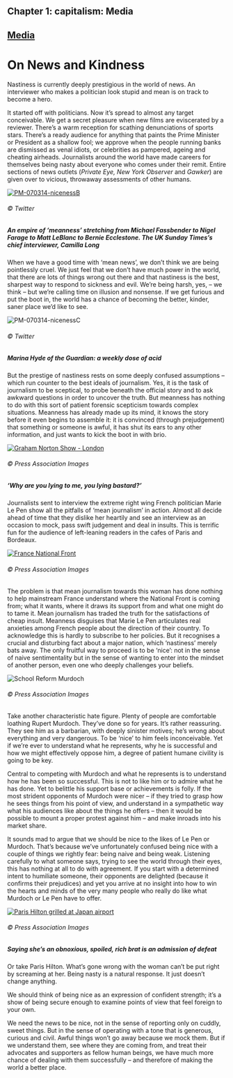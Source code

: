 Chapter  1: capitalism: Media
----------------------------

[Media](../category/capitalism/media/index.html)
------------------------------------------------

On News and Kindness
====================

Nastiness is currently deeply prestigious in the world of news. An interviewer who makes a politician look stupid and mean is on track to become a hero.

<span class="s1">It started off with politicians. Now it’s spread to almost any target conceivable. We get a secret pleasure when new films are eviscerated by a reviewer. There’s a warm reception for scathing denunciations of sports stars. There’s a ready audience for anything that paints the Prime Minister or President as a shallow fool; we approve when the people running banks are dismissed as venal idiots, or celebrities as pampered, ageing and cheating airheads. Journalists around the world have made careers for themselves being nasty about everyone who comes under their remit. Entire sections of news outlets (*Private Eye, New York Observer* and *Gawker*) are given over to vicious, throwaway assessments of other humans.</span>

[![PM-070314-nicenessB](http://i1.wp.com/www.thebookoflife.org/wp-content/uploads/2014/10/PM-070314-nicenessB.jpg?resize=635%2C365)](http://i0.wp.com/www.thebookoflife.org/wp-content/uploads/2014/10/PM-070314-nicenessB.jpg)

###### © Twitter

##### <span class="s1">An empire of ‘meanness’ stretching from Michael Fassbender to Nigel Farage to Matt LeBlanc to Bernie Ecclestone. The UK Sunday Times’s chief interviewer, Camilla Long</span>

<span class="s1">When we have a good time with ‘mean news’, we don’t think we are being pointlessly cruel. We just feel that we don’t have much power in the world, that there are lots of things wrong out there and that nastiness is the best, sharpest way to respond to sickness and evil. We’re being harsh, yes, – we think – but we’re calling time on illusion and nonsense. If we get furious and put the boot in, the world has a chance of becoming the better, kinder, saner place we’d like to see.</span>

![PM-070314-nicenessC](http://i2.wp.com/www.thebookoflife.org/wp-content/uploads/2014/09/PM-070314-nicenessC.jpg)

###### © Twitter

##### <span class="s1">Marina Hyde of the Guardian: a weekly dose of acid</span>

<span class="s1">But the prestige of nastiness rests on some deeply confused assumptions – which run counter to the best ideals of journalism. Yes, it is the task of journalism to be sceptical, to probe beneath the official story and to ask awkward questions in order to uncover the truth. But meanness has nothing to do with this sort of patient forensic scepticism towards complex situations. Meanness has already made up its mind, it knows the story before it even begins to assemble it: it is convinced (through prejudgement) that something or someone is awful, it has shut its ears to any other information, and just wants to kick the boot in with brio.</span>

[![Graham Norton Show - London](http://i2.wp.com/www.thebookoflife.org/wp-content/uploads/2014/10/PM-070314-nicenessA.jpg?resize=635%2C575)](http://i2.wp.com/www.thebookoflife.org/wp-content/uploads/2014/10/PM-070314-nicenessA.jpg)

###### © Press Association Images

##### ‘Why are you lying to me, you lying bastard?’

<span class="s1">Journalists sent to interview the extreme right wing French politician Marie Le Pen show all the pitfalls of ‘mean journalism’ in action. Almost all decide ahead of time that they dislike her heartily and see an interview as an occasion to mock, pass swift judgement and deal in insults. This is terrific fun for the audience of left-leaning readers in the cafes of Paris and Bordeaux.</span>

[![France National Front](http://i1.wp.com/www.thebookoflife.org/wp-content/uploads/2014/10/PM-070314-nicenessE.jpg?resize=635%2C468)](http://i2.wp.com/www.thebookoflife.org/wp-content/uploads/2014/10/PM-070314-nicenessE.jpg)

###### © Press Association Images

<span class="s1">The problem is that mean journalism towards this woman has done nothing to help mainstream France understand where the National Front is coming from; what it wants, where it draws its support from and what one might do to tame it. Mean journalism has traded the truth for the satisfactions of cheap insult. Meanness disguises that Marie Le Pen articulates real anxieties among French people about the direction of their country. To acknowledge this is hardly to subscribe to her policies. But it recognises a crucial and disturbing fact about a major nation, which ‘nastiness’ merely bats away. The only fruitful way to proceed is to be ‘nice’: not in the sense of naive sentimentality but in the sense of wanting to enter into the mindset of another person, even one who deeply challenges your beliefs.</span>

![School Reform Murdoch](http://i0.wp.com/www.thebookoflife.org/wp-content/uploads/2014/09/PM-070314-nicenessF.jpg)

###### © Press Association Images

<span class="s1">Take another characteristic hate figure. Plenty of people are comfortable loathing Rupert Murdoch. They’ve done so for years. It’s rather reassuring. They see him as a barbarian, with deeply sinister motives; he’s wrong about everything and very dangerous. To be ‘nice’ to him feels inconceivable. Yet if we’re ever to understand what he represents, why he is successful and how we might effectively oppose him, a degree of patient humane civility is going to be key.</span>

<span class="s1">Central to competing with Murdoch and what he represents is to understand how he has been so successful. This is not to like him or to admire what he has done. Yet to belittle his support base or achievements is folly. If the most strident opponents of Murdoch were nicer – if they tried to grasp how he sees things from his point of view, and understand in a sympathetic way what his audiences like about the things he offers – then it would be possible to mount a proper protest against him – and make inroads into his market share.</span>

<span class="s1">It sounds mad to argue that we should be nice to the likes of Le Pen or Murdoch. That’s because we’ve unfortunately confused being nice with a couple of things we rightly fear: being naive and being weak. Listening carefully to what someone says, trying to see the world through their eyes, this has nothing at all to do with agreement. If you start with a determined intent to humiliate someone, their opponents are delighted (because it confirms their prejudices) and yet you arrive at no insight into how to win the hearts and minds of the very many people who really do like what Murdoch or Le Pen have to offer.</span>

[![Paris Hilton grilled at Japan airport](http://i2.wp.com/www.thebookoflife.org/wp-content/uploads/2014/10/PM-070314-nicenessG.jpg?resize=635%2C484)](http://i1.wp.com/www.thebookoflife.org/wp-content/uploads/2014/10/PM-070314-nicenessG.jpg)

###### © Press Association Images

##### <span class="s1">Saying she’s an obnoxious, spoiled, rich brat is an admission of defeat</span>

Or take Paris Hilton. What’s gone wrong with the woman can’t be put right by screaming at her. Being nasty is a natural response. It just doesn’t change anything.

<span class="s1">We should think of being nice as an expression of confident strength; it’s a show of being secure enough to examine points of view that feel foreign to your own.</span>

<span class="s1">We need the news to be nice, not in the sense of reporting only on cuddly, sweet things. But in the sense of operating with a tone that is generous, curious and civil. Awful things won’t go away because we mock them. But if we understand them, see where they are coming from, and treat their advocates and supporters as fellow human beings, we have much more chance of dealing with them successfully – and therefore of making the world a better place.</span>

